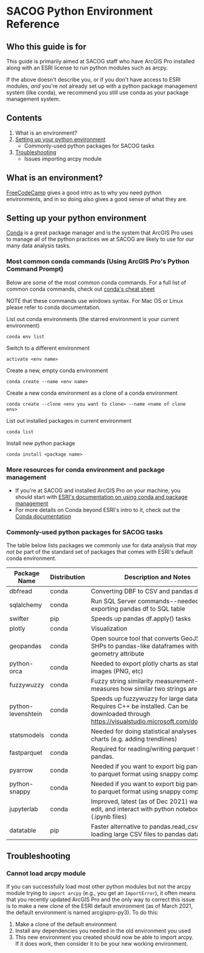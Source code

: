 # SACOG Python Environment Reference



## Who this guide is for

This guide is primarily aimed at SACOG staff who have ArcGIS Pro installed along with an ESRI license to run python modules such as arcpy.

If the above doesn't describe you, or if you don't have access to ESRI modules, *and* you're not already set up with a python package management system (like conda), we recommend you still use conda as your package management system.

## Contents

1. What is an environment?
2. [Setting up your python environment](#Setting-up-your-python-environment)
    * Commonly-used python packages for SACOG tasks
3. [Troubleshooting](#Troubleshooting)
    * Issues importing arcpy module

## What is an environment?
[FreeCodeCamp](https://www.freecodecamp.org/news/why-you-need-python-environments-and-how-to-manage-them-with-conda-85f155f4353c/) gives a good intro as to why you need python environments, and in so doing also gives a good sense of what they are.

## Setting up your python environment
[Conda](https://docs.conda.io/en/latest/) is a great package manager and is the system that ArcGIS Pro uses to manage all of the python practices we at SACOG are likely to use for our many data analysis tasks. 

### Most common conda commands (Using ArcGIS Pro's Python Command Prompt)
Below are some of the most common conda commands. For a full list of common conda commands, check out [conda's cheat sheet](https://docs.conda.io/projects/conda/en/4.6.0/_downloads/52a95608c49671267e40c689e0bc00ca/conda-cheatsheet.pdf)

NOTE that these commands use windows syntax. For Mac OS or Linux please refer to conda documentation.

List out conda environments (the starred environment is your current environment)

`conda env list`




Switch to a different environment

`activate <env name>`



Create a new, empty conda environment

`conda create --name <env name>`




Create a new conda environment as a clone of a conda environment

`conda create --clone <env you want to clone> --name <name of clone env>`



List out installed packages in current environment

`conda list`




Install new python package

`conda install <package name>`




### More resources for conda environment and package management

*  If you're at SACOG and installed ArcGIS Pro on your machine, you should start with [ESRI's documentation on using conda and package management](https://developers.arcgis.com/python/guide/understanding-conda/)
*  For more details on Conda beyond ESRI's intro to it, check out the [Conda documentation](https://docs.conda.io/projects/conda/en/latest/user-guide/index.html)



### Commonly-used python packages for SACOG tasks
The table below lists packages we commonly use for data analysis that *may not be* part of the standard set of packages that comes with ESRI's default conda environment.

| Package Name       | Distribution | Description and Notes                                        |
| ------------------ | ------------ | ------------------------------------------------------------ |
| dbfread            | conda        | Converting DBF to CSV and pandas df                          |
| sqlalchemy         | conda        | Run SQL Server commands--needed for exporting pandas df to SQL table |
| swifter            | pip          | Speeds up pandas df.apply() tasks                            |
| plotly             | conda        | Visualization                                                |
| geopandas          | conda        | Open source tool that converts GeoJSON and SHPs to pandas-like dataframes with geometry attribute |
| python-orca        | conda        | Needed to export plotly charts as static images (PNG, etc)   |
| fuzzywuzzy         | conda          | Fuzzy string similarity measurement--measures how similar two strings are |
| python-levenshtein | conda          | Speeds up fuzzywuzzy for large data sets. Requires C++ be installed. Can be downloaded through https://visualstudio.microsoft.com/downloads/ |
| statsmodels        | conda        | Needed for doing statistical analyses of plotly charts (e.g. adding trendlines) |
| fastparquet        | conda        | Required for reading/writing parquet files with pandas.      |
| pyarrow            | conda        | Needed if you want to export big pandas dfs to parquet format using snappy compression |
| python-snappy      | conda        | Needed if you want to export big pandas dfs to parquet format using snappy compression |
| jupyterlab         | conda        | Improved, latest (as of Dec 2021) way to load, edit, and interact with python notebooks (.ipynb files) |
| datatable         | pip        | Faster alternative to pandas.read_csv() for loading large CSV files to pandas dataframes |





## Troubleshooting

### Cannot load arcpy module
If you can successfully load most other python modules but not the arcpy module trying to `import arcpy` (e.g., you get an `ImportError`), it often means that you recently updated ArcGIS Pro and the only way to correct this issue is to make a new clone of the ESRI default environment (as of March 2021, the default environment is named arcgispro-py3). To do this:

1. Make a clone of the default environment
2. Install any dependencies you needed in the old environment you used
3. This new environment you created should now be able to import arcpy. If it does work, then consider it to be your new working environment.

